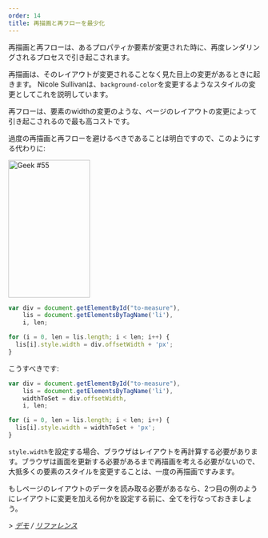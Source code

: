 ```yaml
---
order: 14
title: 再描画と再フローを最少化
---
```


再描画と再フローは、あるプロパティか要素が変更された時に、再度レンダリングされるプロセスで引き起こされます。

再描画は、そのレイアウトが変更されることなく見た目上の変更があるときに起きます。 Nicole Sullivanは、`background-color`を変更するようなスタイルの変更としてこれを説明しています。

再フローは、要素のwidthの変更のような、ページのレイアウトの変更によって引き起こされるので最も高コストです。

過度の再描画と再フローを避けるべきであることは明白ですので、このようにする代わりに:

<div class="img-right">
  <img id="geek-55" class="icos-geek" src="http://browserdiet.com/en/assets/img/55.png" alt="Geek #55" width="163" height="275" />
</div>

```js
var div = document.getElementById("to-measure"),
    lis = document.getElementsByTagName('li'),
    i, len;

for (i = 0, len = lis.length; i < len; i++) {
  lis[i].style.width = div.offsetWidth + 'px';
}
```

こうすべきです:

```js
var div = document.getElementById("to-measure"),
    lis = document.getElementsByTagName('li'),
    widthToSet = div.offsetWidth,
    i, len;

for (i = 0, len = lis.length; i < len; i++) {
  lis[i].style.width = widthToSet + 'px';
}
```

`style.width`を設定する場合、ブラウザはレイアウトを再計算する必要があります。ブラウザは画面を更新する必要があるまで再描画を考える必要がないので、大抵多くの要素のスタイルを変更することは、一度の再描画ですみます。

もしページのレイアウトのデータを読み取る必要があるなら、2つ目の例のようにレイアウトに変更を加える何かを設定する前に、全てを行なっておきましょう。

*> [デモ](http://jsbin.com/aqavin/2/quiet) / [リファレンス](https://github.com/zenorocha/browser-diet/wiki/References#minimize-repaints-and-reflows)*
